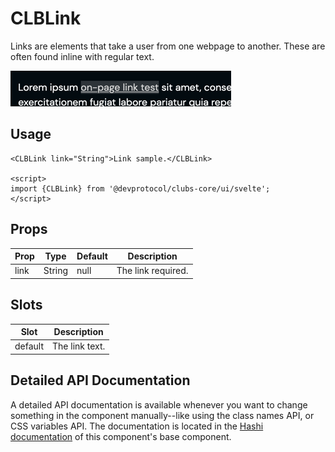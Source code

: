 # CLBLink

Links are elements that take a user from one webpage to another. These are often found inline with regular text.

![img.png](../_media/link.png)

## Usage

```sveltehtml
<CLBLink link="String">Link sample.</CLBLink>

<script>
import {CLBLink} from '@devprotocol/clubs-core/ui/svelte';
</script>
```

## Props

| Prop | Type   | Default | Description        |
|------|--------|---------|--------------------|
| link | String | null    | The link required. |

## Slots

| Slot    | Description    |
|---------|----------------|
| default | The link text. |

## Detailed API Documentation

A detailed API documentation is available whenever you want to change something in the component manually--like using
the class names API, or CSS variables API. The documentation is located in
the [Hashi documentation](https://hashi-docs.netlify.app/docs/develop/link) of this component's base component.
